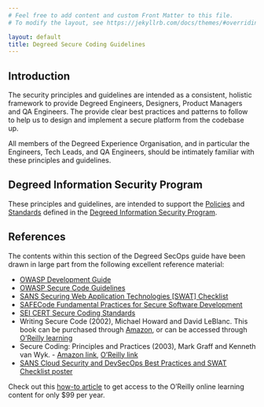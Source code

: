 ```yaml
---
# Feel free to add content and custom Front Matter to this file.
# To modify the layout, see https://jekyllrb.com/docs/themes/#overriding-theme-defaults

layout: default
title: Degreed Secure Coding Guidelines
---
```

## Introduction
The security principles and guidelines are intended as a consistent, holistic framework to provide Degreed Engineers, Designers, Product Managers and QA Engineers. The provide clear best practices and patterns to follow to help us to design and implement a secure platform from the codebase up.

All members of the Degreed Experience Organisation, and in particular the Engineers, Tech Leads, and QA Engineers, should be intimately familiar with these principles and guidelines.

## Degreed Information Security Program
These principles and guidelines, are intended to support the [Policies](https://degreedjira.atlassian.net/wiki/spaces/InfoQA/pages/536150040/Policies) and [Standards](https://degreedjira.atlassian.net/wiki/spaces/InfoQA/pages/589463709) defined in the [Degreed Information Security Program](https://degreedjira.atlassian.net/wiki/spaces/InfoQA/pages/605552739/Degreed+Information+Security+Program).

## References
The contents within this section of the Degreed SecOps guide have been drawn in large part from the following excellent reference material:

- [OWASP Development Guide](https://wiki.owasp.org/index.php/Guide_Table_of_Contents)
- [OWASP Secure Code Guidelines](https://www.owasp.org/images/0/08/OWASP_SCP_Quick_Reference_Guide_v2.pdf)
- [SANS Securing Web Application Technologies [SWAT] Checklist](https://www.sans.org/cloud-security/securing-web-application-technologies/?msc=cloud-security-lp)
- [SAFECode Fundamental Practices for Secure Software Development](https://safecode.org/fundamental-practices-secure-software-development/)
- [SEI CERT Secure Coding Standards](https://wiki.sei.cmu.edu/confluence/display/seccode/Top+10+Secure+Coding+Practices)
- Writing Secure Code (2002),  Michael Howard and David LeBlanc. This book can be purchased through [Amazon](https://www.amazon.com.au/Writing-Secure-Code-Developer-Practices-ebook/dp/B00JDMP718), or can be accessed through [O’Reilly learning](https://www.oreilly.com/library/view/writing-secure-code/0735617228/)
- Secure Coding: Principles and Practices (2003), Mark Graff and Kenneth van Wyk. - [Amazon link](https://www.amazon.com.au/Secure-Coding-Principles-Mark-Graff/dp/0596002424), [O’Reilly link](https://www.oreilly.com/library/view/secure-coding-principles/0596002424/)
- [SANS Cloud Security and DevSecOps Best Practices and SWAT Checklist poster](https://www.sans.org/security-resources/posters/cloud/cloud-security-devsecops-practices-200)

Check out this [how-to article](https://degreedjira.atlassian.net/wiki/spaces/PROD/pages/2734096687) to get access to the O’Reilly online learning content for only $99 per year.
